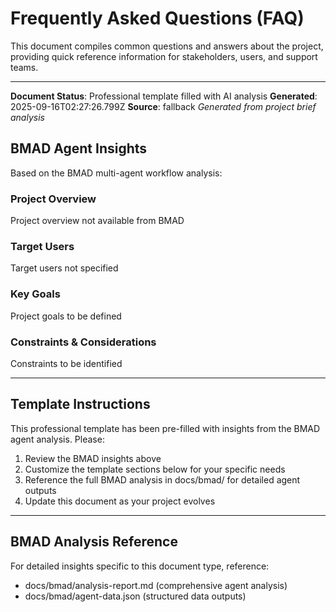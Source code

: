 # Frequently Asked Questions (FAQ)

This document compiles common questions and answers about the project, providing quick reference information for stakeholders, users, and support teams.

---
**Document Status**: Professional template filled with AI analysis
**Generated**: 2025-09-16T02:27:26.799Z
**Source**: fallback
*Generated from project brief analysis*

## BMAD Agent Insights

Based on the BMAD multi-agent workflow analysis:

### Project Overview
Project overview not available from BMAD

### Target Users
Target users not specified

### Key Goals
Project goals to be defined

### Constraints & Considerations
Constraints to be identified

---

## Template Instructions

This professional template has been pre-filled with insights from the BMAD agent analysis. Please:

1. Review the BMAD insights above
2. Customize the template sections below for your specific needs
3. Reference the full BMAD analysis in docs/bmad/ for detailed agent outputs
4. Update this document as your project evolves

---

## BMAD Analysis Reference

For detailed insights specific to this document type, reference:
- docs/bmad/analysis-report.md (comprehensive agent analysis)
- docs/bmad/agent-data.json (structured data outputs)
